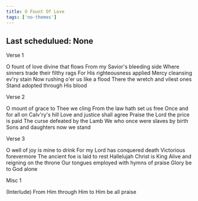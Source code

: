 ```yaml
---
title: O Fount Of Love
tags: ['no-themes']
---
```


## Last schedulued: None          

Verse 1

O fount of love divine that flows
From my Savior's bleeding side
Where sinners trade their filthy rags
For His righteousness applied
Mercy cleansing ev'ry stain
Now rushing o'er us like a flood
There the wretch and vilest ones
Stand adopted through His blood

Verse 2

O mount of grace to Thee we cling
From the law hath set us free
Once and for all on Calv'ry's hill
Love and justice shall agree
Praise the Lord the price is paid
The curse defeated by the Lamb
We who once were slaves by birth
Sons and daughters now we stand

Verse 3

O well of joy is mine to drink
For my Lord has conquered death
Victorious forevermore
The ancient foe is laid to rest
Hallelujah Christ is King
Alive and reigning on the throne
Our tongues employed with hymns of praise
Glory be to God alone

Misc 1

(Interlude)
From Him through Him to Him be all praise
